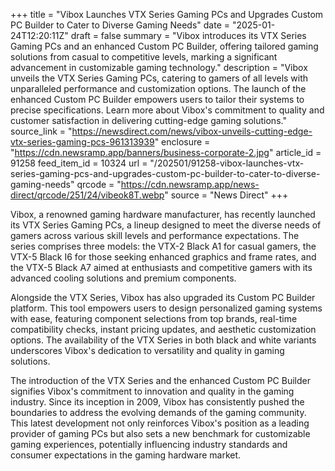 +++
title = "Vibox Launches VTX Series Gaming PCs and Upgrades Custom PC Builder to Cater to Diverse Gaming Needs"
date = "2025-01-24T12:20:11Z"
draft = false
summary = "Vibox introduces its VTX Series Gaming PCs and an enhanced Custom PC Builder, offering tailored gaming solutions from casual to competitive levels, marking a significant advancement in customizable gaming technology."
description = "Vibox unveils the VTX Series Gaming PCs, catering to gamers of all levels with unparalleled performance and customization options. The launch of the enhanced Custom PC Builder empowers users to tailor their systems to precise specifications. Learn more about Vibox's commitment to quality and customer satisfaction in delivering cutting-edge gaming solutions."
source_link = "https://newsdirect.com/news/vibox-unveils-cutting-edge-vtx-series-gaming-pcs-961313939"
enclosure = "https://cdn.newsramp.app/banners/business-corporate-2.jpg"
article_id = 91258
feed_item_id = 10324
url = "/202501/91258-vibox-launches-vtx-series-gaming-pcs-and-upgrades-custom-pc-builder-to-cater-to-diverse-gaming-needs"
qrcode = "https://cdn.newsramp.app/news-direct/qrcode/251/24/vibeok8T.webp"
source = "News Direct"
+++

<p>Vibox, a renowned gaming hardware manufacturer, has recently launched its VTX Series Gaming PCs, a lineup designed to meet the diverse needs of gamers across various skill levels and performance expectations. The series comprises three models: the VTX-2 Black A1 for casual gamers, the VTX-5 Black I6 for those seeking enhanced graphics and frame rates, and the VTX-5 Black A7 aimed at enthusiasts and competitive gamers with its advanced cooling solutions and premium components.</p><p>Alongside the VTX Series, Vibox has also upgraded its Custom PC Builder platform. This tool empowers users to design personalized gaming systems with ease, featuring component selections from top brands, real-time compatibility checks, instant pricing updates, and aesthetic customization options. The availability of the VTX Series in both black and white variants underscores Vibox's dedication to versatility and quality in gaming solutions.</p><p>The introduction of the VTX Series and the enhanced Custom PC Builder signifies Vibox's commitment to innovation and quality in the gaming industry. Since its inception in 2009, Vibox has consistently pushed the boundaries to address the evolving demands of the gaming community. This latest development not only reinforces Vibox's position as a leading provider of gaming PCs but also sets a new benchmark for customizable gaming experiences, potentially influencing industry standards and consumer expectations in the gaming hardware market.</p>